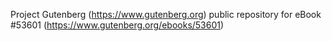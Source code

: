 Project Gutenberg (https://www.gutenberg.org) public repository for
eBook #53601 (https://www.gutenberg.org/ebooks/53601)
